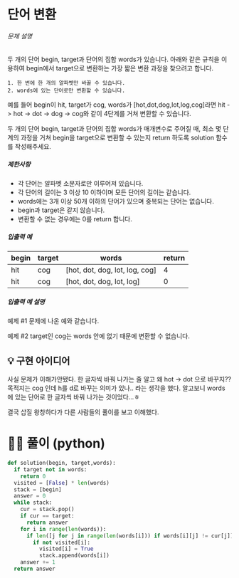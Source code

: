 # 단어 변환

###### 문제 설명

두 개의 단어 begin, target과 단어의 집합 words가 있습니다. 아래와 같은 규칙을 이용하여 begin에서 target으로 변환하는 가장 짧은 변환 과정을 찾으려고 합니다.

```
1. 한 번에 한 개의 알파벳만 바꿀 수 있습니다.
2. words에 있는 단어로만 변환할 수 있습니다.
```

예를 들어 begin이 hit, target가 cog, words가 [hot,dot,dog,lot,log,cog]라면 hit -> hot -> dot -> dog -> cog와 같이 4단계를 거쳐 변환할 수 있습니다.

두 개의 단어 begin, target과 단어의 집합 words가 매개변수로 주어질 때, 최소 몇 단계의 과정을 거쳐 begin을 target으로 변환할 수 있는지 return 하도록 solution 함수를 작성해주세요.

##### 제한사항

- 각 단어는 알파벳 소문자로만 이루어져 있습니다.
- 각 단어의 길이는 3 이상 10 이하이며 모든 단어의 길이는 같습니다.
- words에는 3개 이상 50개 이하의 단어가 있으며 중복되는 단어는 없습니다.
- begin과 target은 같지 않습니다.
- 변환할 수 없는 경우에는 0를 return 합니다.

##### 입출력 예

| begin | target | words                          | return |
| ----- | ------ | ------------------------------ | ------ |
| hit   | cog    | [hot, dot, dog, lot, log, cog] | 4      |
| hit   | cog    | [hot, dot, dog, lot, log]      | 0      |

##### 입출력 예 설명

예제 #1
문제에 나온 예와 같습니다.

예제 #2
target인 cog는 words 안에 없기 때문에 변환할 수 없습니다.





## 💡 구현 아이디어

사실 문제가 이해가안됐다. 한 글자씩 바꿔 나가는 줄 알고 왜 hot -> dot 으로 바꾸지?? 목적지는 cog 인데 h를 d로 바꾸는 의미가 있나.. 라는 생각을 했다. 알고보니 words 에 있는 단어로 한 글자씩 바꿔 나가는 것이었다...ㅎ

결국 삽질 왕창하다가 다른 사람들의 풀이를 보고 이해했다.





# 🙆‍♀️ 풀이 (python)

```python
def solution(begin, target,words):
  if target not in words:
    return 0
  visited = [False] * len(words)
  stack = [begin]
  answer = 0
  while stack:
    cur = stack.pop()
    if cur == target:
      return answer
    for i in range(len(words)):
      if len([j for j in range(len(words[i])) if words[i][j] != cur[j]]) == 1:
        if not visited[i]:
          visited[i] = True
          stack.append(words[i])
    answer += 1
  return answer
```

